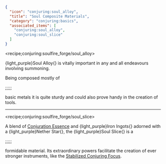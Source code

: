 ```json
{
  "icon": "conjuring:soul_alloy",
  "title": "Soul Composite Materials",
  "category": "conjuring:basics",
  "associated_items": [
    "conjuring:soul_alloy",
    "conjuring:soul_slice"
  ]
}
```

<recipe;conjuring:soulfire_forge/soul_alloy>

{light_purple}Soul Alloy{} is vitally important in any and all endeavours involving summoning.


Being composed mostly of

;;;;;

basic metals it is quite sturdy and could also prove handy in the creation of tools.

---

<recipe;conjuring:soulfire_forge/soul_slice>

A blend of [Conjuration Essence](^conjuring:basics/conjuration_essence) and {light_purple}Iron Ingots{} adorned
with a {light_purple}Nether Star{}, the {light_purple}Soul Slice{} is a

;;;;;

formidable material. Its extraordinary powers facilitate the creation of ever
stronger instruments, like the [Stabilized Conjuring Focus](^conjuring:basics/stabilized_conjuring_focus).
